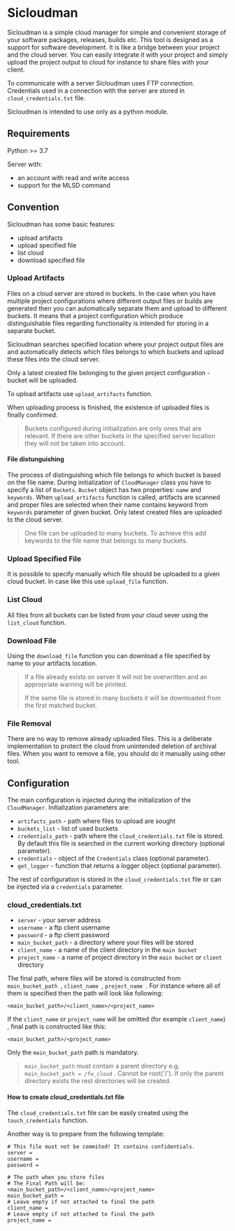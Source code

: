 # Sicloudman

Sicloudman is a simple cloud manager for simple and convenient storage of your software packages, releases, builds etc. This tool is designed as a support for software development. It is like a bridge between your project and the cloud server. You can easily integrate it with your project and simply upload the project output to cloud for instance to share files with your client.

To communicate with a server Sicloudman uses FTP connection. Credentials used in a connection with the server are stored in `cloud_credentials.txt` file.

Sicloudman is intended to use only as a python module.


## Requirements

Python >= 3.7

Server with:

- an account with read and write access
- support for the MLSD command

## Convention

Sicloudman has some basic features:

- upload artifacts
- upload specified file
- list cloud
- download specified file

### Upload Artifacts

Files on a cloud server are stored in buckets. In the case when you have multiple project configurations where different output files or builds are generated then you can automatically separate them and upload to different buckets. It means that a project configuration which produce distinguishable files regarding functionality is intended for storing in a separate bucket.

Sicloudman searches specified location where your project output files are and automatically detects which files belongs to which buckets and upload these files into the cloud server.

Only a latest created file belonging to the given project configuration - bucket will be uploaded.

To upload artifacts use `upload_artifacts` function.

When uploading process is finished, the existence of uploaded files is finally confirmed.

> Buckets configured during initialization are only ones that are relevant. If there are other buckets in the specified server location they will not be taken into account.

#### File distunguishing

The process of distinguishing which file belongs to which bucket is based on the file name. During initialization of `CloudManager` class you have to specify a list of `Buckets`. `Bucket` object has two properties: `name` and `keywords`. When `upload_artifacts` function is called, artifacts are scanned and proper files are selected when their name contains keyword from `keywords` parameter of given bucket. Only latest created files are uploaded to the cloud server.

> One file can be uploaded to many buckets. To achieve this add keywords to the file name that belongs to many buckets.

### Upload Specified File

It is possible to specify manually which file should be uploaded to a given cloud bucket. In case like this use `upload_file` function.

### List Cloud

All files from all buckets can be listed from your cloud sever using the `list_cloud` function.

### Download File

Using the `download_file` function you can download a file specified by name to your artifacts location.

> If a file already exists on server it will not be overwritten and an appropriate warning will be printed.
>
> If the same file is stored in many buckets it will be downloaded from the first matched bucket.

### File Removal

There are no way to remove already uploaded files. This is a deliberate implementation to protect the cloud from unintended deletion of archival files. When you want to remove a file, you should do it manually using other tool.

## Configuration

The main configuration is injected during the initialization of the `CloudManager`. Initialization parameters are:

- `artifacts_path` - path where files to upload are sought
- `buckets_list` - list of used buckets
- `credentials_path` - path where the `cloud_credentials.txt` file is stored. By default this file is searched in the current working directory (optional parameter).
- `credentials` - object of the `Credentials` class (optional parameter).
- `get_logger` - function that returns a logger object (optional parameter).

The rest of configuration is stored in the `cloud_credentials.txt` file or can be injected via a `credentials` parameter.

### cloud_credentials.txt

- `server` - your server address 
- `username` - a ftp client username
- `password` - a ftp client password
- `main_bucket_path` - a directory where your files will be stored
- `client_name` - a name of the client directory in the `main bucket`
- `project_name` - a name of project directory in the `main bucket` or `client` directory

The final path, where files will be stored is constructed from `main_bucket_path `, `client_name `, `project_name `. For instance where all of them is specified then the path will look like following:

```
<main_bucket_path>/<client_name>/<project_name>
```

If the `client_name` or `project_name` will be omitted (for example `client_name`) , final path is constructed like this:

```
<main_bucket_path>/<project_name>
```

Only the `main_bucket_path` path is mandatory.

> `main_bucket_path`  must contain a parent directory e.g. `main_bucket_path = /fw_cloud` . Cannot be root('/'). If only the parent directory exists the rest directories will be created.

#### How to create cloud_credentials.txt file

The `cloud_credentials.txt` file can be easily created using the `touch_credentials` function.

Another way is to prepare from the following template:

```
# This file must not be commited! It contains confidentials.
server = 
username = 
password = 

# The path when you store files
# The Final Path will be: <main_bucket_path>/<client_name>/<project_name>
main_bucket_path = 
# Leave empty if not attached to final the path
client_name = 
# Leave empty if not attached to final the path
project_name = 
```

